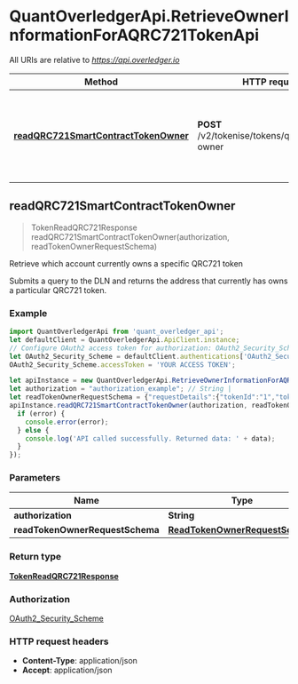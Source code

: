 # QuantOverledgerApi.RetrieveOwnerInformationForAQRC721TokenApi

All URIs are relative to *https://api.overledger.io*

Method | HTTP request | Description
------------- | ------------- | -------------
[**readQRC721SmartContractTokenOwner**](RetrieveOwnerInformationForAQRC721TokenApi.md#readQRC721SmartContractTokenOwner) | **POST** /v2/tokenise/tokens/qrc721/token-owner | Retrieve which account currently owns a specific QRC721 token



## readQRC721SmartContractTokenOwner

> TokenReadQRC721Response readQRC721SmartContractTokenOwner(authorization, readTokenOwnerRequestSchema)

Retrieve which account currently owns a specific QRC721 token

Submits a query to the DLN and returns the address that currently has owns a particular QRC721 token.

### Example

```javascript
import QuantOverledgerApi from 'quant_overledger_api';
let defaultClient = QuantOverledgerApi.ApiClient.instance;
// Configure OAuth2 access token for authorization: OAuth2_Security_Scheme
let OAuth2_Security_Scheme = defaultClient.authentications['OAuth2_Security_Scheme'];
OAuth2_Security_Scheme.accessToken = 'YOUR ACCESS TOKEN';

let apiInstance = new QuantOverledgerApi.RetrieveOwnerInformationForAQRC721TokenApi();
let authorization = "authorization_example"; // String | 
let readTokenOwnerRequestSchema = {"requestDetails":{"tokenId":"1","tokenName":"QNTNFT"},"location":{"technology":"Ethereum","network":"Ropsten Testnet"}}; // ReadTokenOwnerRequestSchema | 
apiInstance.readQRC721SmartContractTokenOwner(authorization, readTokenOwnerRequestSchema, (error, data, response) => {
  if (error) {
    console.error(error);
  } else {
    console.log('API called successfully. Returned data: ' + data);
  }
});
```

### Parameters


Name | Type | Description  | Notes
------------- | ------------- | ------------- | -------------
 **authorization** | **String**|  | 
 **readTokenOwnerRequestSchema** | [**ReadTokenOwnerRequestSchema**](ReadTokenOwnerRequestSchema.md)|  | 

### Return type

[**TokenReadQRC721Response**](TokenReadQRC721Response.md)

### Authorization

[OAuth2_Security_Scheme](../README.md#OAuth2_Security_Scheme)

### HTTP request headers

- **Content-Type**: application/json
- **Accept**: application/json

